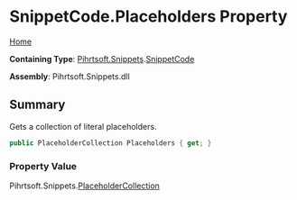 # SnippetCode\.Placeholders Property

[Home](../../../../README.md)

**Containing Type**: [Pihrtsoft.Snippets](../../README.md)\.[SnippetCode](../README.md)

**Assembly**: Pihrtsoft\.Snippets\.dll

## Summary

Gets a collection of literal placeholders\.

```csharp
public PlaceholderCollection Placeholders { get; }
```

### Property Value

Pihrtsoft\.Snippets\.[PlaceholderCollection](../../PlaceholderCollection/README.md)

